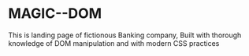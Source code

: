 # MAGIC--DOM
This is landing page of fictionous Banking company, Built with thorough knowledge of DOM manipulation and with modern CSS practices 
